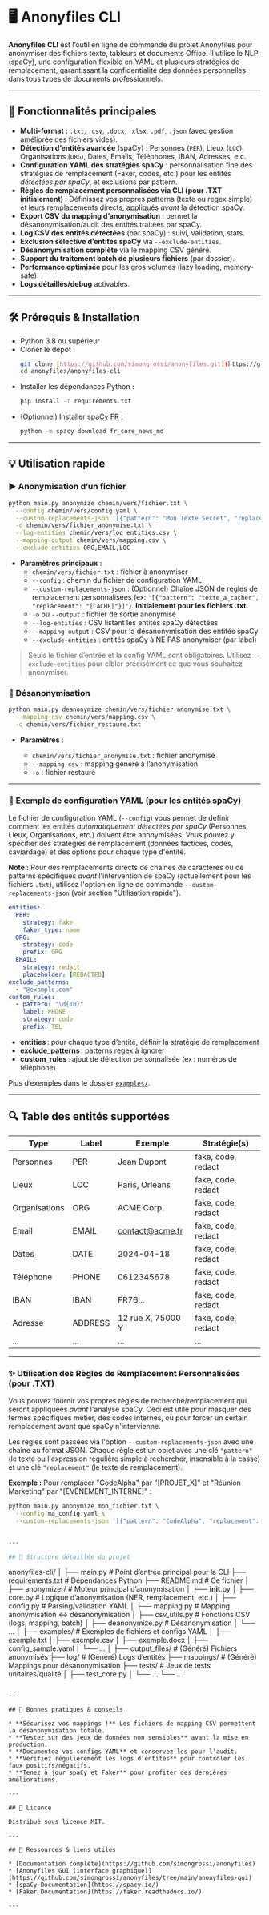 # 🖥️ Anonyfiles CLI

**Anonyfiles CLI** est l’outil en ligne de commande du projet Anonyfiles pour anonymiser des fichiers texte, tableurs et documents Office. Il utilise le NLP (spaCy), une configuration flexible en YAML et plusieurs stratégies de remplacement, garantissant la confidentialité des données personnelles dans tous types de documents professionnels.

---

## 🚀 Fonctionnalités principales

* **Multi-format :** `.txt`, `.csv`, `.docx`, `.xlsx`, `.pdf`, `.json` (avec gestion améliorée des fichiers vides).
* **Détection d’entités avancée** (spaCy) : Personnes (`PER`), Lieux (`LOC`), Organisations (`ORG`), Dates, Emails, Téléphones, IBAN, Adresses, etc.
* **Configuration YAML des stratégies spaCy** : personnalisation fine des stratégies de remplacement (Faker, codes, etc.) pour les entités *détectées par spaCy*, et exclusions par pattern.
* **Règles de remplacement personnalisées via CLI (pour .TXT initialement) :** Définissez vos propres patterns (texte ou regex simple) et leurs remplacements directs, appliqués *avant* la détection spaCy.
* **Export CSV du mapping d’anonymisation** : permet la désanonymisation/audit des entités traitées par spaCy.
* **Log CSV des entités détectées** (par spaCy) : suivi, validation, stats.
* **Exclusion sélective d’entités spaCy** via `--exclude-entities`.
* **Désanonymisation complète** via le mapping CSV généré.
* **Support du traitement batch de plusieurs fichiers** (par dossier).
* **Performance optimisée** pour les gros volumes (lazy loading, memory-safe).
* **Logs détaillés/debug** activables.

---

## 🛠️ Prérequis & Installation

* Python 3.8 ou supérieur
* Cloner le dépôt :
    ```sh
    git clone [https://github.com/simongrossi/anonyfiles.git](https://github.com/simongrossi/anonyfiles.git)
    cd anonyfiles/anonyfiles-cli
    ```
* Installer les dépendances Python :
    ```sh
    pip install -r requirements.txt
    ```
* (Optionnel) Installer [spaCy FR](https://spacy.io/models/fr) :
    ```sh
    python -m spacy download fr_core_news_md
    ```

---

## 💡 Utilisation rapide

### ▶️ Anonymisation d’un fichier

```sh
python main.py anonymize chemin/vers/fichier.txt \
  --config chemin/vers/config.yaml \
  --custom-replacements-json '[{"pattern": "Mon Texte Secret", "replacement": "[REMPLACÉ]"}]' \
  -o chemin/vers/fichier_anonymise.txt \
  --log-entities chemin/vers/log_entities.csv \
  --mapping-output chemin/vers/mapping.csv \
  --exclude-entities ORG,EMAIL,LOC
```

* **Paramètres principaux** :
  * `chemin/vers/fichier.txt` : fichier à anonymiser
  * `--config` : chemin du fichier de configuration YAML
  * `--custom-replacements-json` : (Optionnel) Chaîne JSON de règles de remplacement personnalisées (ex: `'[{"pattern": "texte_a_cacher", "replacement": "[CACHE]"}]'`). **Initialement pour les fichiers .txt.**
  * `-o` ou `--output` : fichier de sortie anonymisé
  * `--log-entities` : CSV listant les entités spaCy détectées
  * `--mapping-output` : CSV pour la désanonymisation des entités spaCy
  * `--exclude-entities` : entités spaCy à NE PAS anonymiser (par label)

> Seuls le fichier d’entrée et la config YAML sont obligatoires. Utilisez `--exclude-entities` pour cibler précisément ce que vous souhaitez anonymiser.

### 🔄 Désanonymisation

```sh
python main.py deanonymize chemin/vers/fichier_anonymise.txt \
  --mapping-csv chemin/vers/mapping.csv \
  -o chemin/vers/fichier_restaure.txt
```

* **Paramètres** :

  * `chemin/vers/fichier_anonymise.txt` : fichier anonymisé
  * `--mapping-csv` : mapping généré à l’anonymisation
  * `-o` : fichier restauré

---

### 🧩 Exemple de configuration YAML (pour les entités spaCy)

Le fichier de configuration YAML (`--config`) vous permet de définir comment les entités *automatiquement détectées par spaCy* (Personnes, Lieux, Organisations, etc.) doivent être anonymisées. Vous pouvez y spécifier des stratégies de remplacement (données factices, codes, caviardage) et des options pour chaque type d'entité.

**Note :** Pour des remplacements directs de chaînes de caractères ou de patterns spécifiques *avant* l'intervention de spaCy (actuellement pour les fichiers `.txt`), utilisez l'option en ligne de commande `--custom-replacements-json` (voir section "Utilisation rapide").

```yaml
entities:
  PER:
    strategy: fake
    faker_type: name
  ORG:
    strategy: code
    prefix: ORG
  EMAIL:
    strategy: redact
    placeholder: [REDACTED]
exclude_patterns:
  - "@example.com"
custom_rules:
  - pattern: "\d{10}"
    label: PHONE
    strategy: code
    prefix: TEL
```

* **entities** : pour chaque type d’entité, définir la stratégie de remplacement
* **exclude\_patterns** : patterns regex à ignorer
* **custom\_rules** : ajout de détection personnalisée (ex : numéros de téléphone)

Plus d’exemples dans le dossier [`examples/`](./examples/).

---

## 🔍 Table des entités supportées

| Type          | Label   | Exemple                                   | Stratégie(s)       |
| ------------- | ------- | ----------------------------------------- | ------------------ |
| Personnes     | PER     | Jean Dupont                               | fake, code, redact |
| Lieux         | LOC     | Paris, Orléans                            | fake, code, redact |
| Organisations | ORG     | ACME Corp.                                | fake, code, redact |
| Email         | EMAIL   | [contact@acme.fr](mailto:contact@acme.fr) | fake, code, redact |
| Dates         | DATE    | 2024-04-18                                | fake, code, redact |
| Téléphone     | PHONE   | 0612345678                                | fake, code, redact |
| IBAN          | IBAN    | FR76...                                   | fake, code, redact |
| Adresse       | ADDRESS | 12 rue X, 75000 Y                         | fake, code, redact |
| ...           | ...     | ...                                       | ...                |


---


### ✨ Utilisation des Règles de Remplacement Personnalisées (pour .TXT)

Vous pouvez fournir vos propres règles de recherche/remplacement qui seront appliquées *avant* l'analyse spaCy. Ceci est utile pour masquer des termes spécifiques métier, des codes internes, ou pour forcer un certain remplacement avant que spaCy n'intervienne.

Les règles sont passées via l'option `--custom-replacements-json` avec une chaîne au format JSON. Chaque règle est un objet avec une clé `"pattern"` (le texte ou l'expression régulière simple à rechercher, insensible à la casse) et une clé `"replacement"` (le texte de remplacement).

**Exemple :**
Pour remplacer "CodeAlpha" par "[PROJET_X]" et "Réunion Marketing" par "[ÉVÉNEMENT_INTERNE]" :

```sh
python main.py anonymize mon_fichier.txt \
  --config ma_config.yaml \
  --custom-replacements-json '[{"pattern": "CodeAlpha", "replacement": "[PROJET_X]"}, {"pattern": "Réunion Marketing", "replacement": "[ÉVÉNEMENT_INTERNE]"}]'


---

## 📂 Structure détaillée du projet

```
anonyfiles-cli/
│
├── main.py                # Point d’entrée principal pour la CLI
├── requirements.txt       # Dépendances Python
├── README.md              # Ce fichier
│
├── anonymizer/            # Moteur principal d’anonymisation
│   ├── __init__.py
│   ├── core.py            # Logique d’anonymisation (NER, remplacement, etc.)
│   ├── config.py          # Parsing/validation YAML
│   ├── mapping.py         # Mapping anonymisation <-> désanonymisation
│   ├── csv_utils.py       # Fonctions CSV (logs, mapping, batch)
│   ├── deanonymize.py     # Désanonymisation
│   └── ...
│
├── examples/              # Exemples de fichiers et configs YAML
│   ├── exemple.txt
│   ├── exemple.csv
│   ├── exemple.docx
│   ├── config_sample.yaml
│   └── ...
│
├── output_files/          # (Généré) Fichiers anonymisés
├── log/                   # (Généré) Logs d’entités
├── mappings/              # (Généré) Mappings pour désanonymisation
├── tests/                 # Jeux de tests unitaires/qualité
│   ├── test_core.py
│   └── ...
└── ...
```

---

## 📝 Bonnes pratiques & conseils

* **Sécurisez vos mappings !** Les fichiers de mapping CSV permettent la désanonymisation totale.
* **Testez sur des jeux de données non sensibles** avant la mise en production.
* **Documentez vos configs YAML** et conservez-les pour l’audit.
* **Vérifiez régulièrement les logs d’entités** pour contrôler les faux positifs/négatifs.
* **Tenez à jour spaCy et Faker** pour profiter des dernières améliorations.

---

## 📜 Licence

Distribué sous licence MIT.

---

## 💬 Ressources & liens utiles

* [Documentation complète](https://github.com/simongrossi/anonyfiles)
* [Anonyfiles GUI (interface graphique)](https://github.com/simongrossi/anonyfiles/tree/main/anonyfiles-gui)
* [spaCy Documentation](https://spacy.io/)
* [Faker Documentation](https://faker.readthedocs.io/)

---
